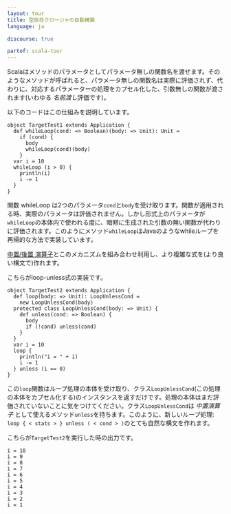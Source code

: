 ```yaml
---
layout: tour
title: 型依存クロージャの自動構築
language: ja

discourse: true

partof: scala-tour
---
```


Scalaはメソッドのパラメータとしてパラメータ無しの関数名を渡せます。そのようなメソッドが呼ばれると、パラメータ無しの関数名は実際に評価されず、代わりに、対応するパラメーターの処理をカプセル化した、引数無しの関数が渡されます(いわゆる *名前渡し*評価です)。

以下のコードはこの仕組みを説明しています。

    object TargetTest1 extends Application {
      def whileLoop(cond: => Boolean)(body: => Unit): Unit =
        if (cond) {
          body
          whileLoop(cond)(body)
        }
      var i = 10
      whileLoop (i > 0) {
        println(i)
        i -= 1
      }
    }

関数 whileLoop は2つのパラメータ`cond`と`body`を受け取ります。関数が適用される時、実際のパラメータは評価されません。しかし形式上のパラメータが`whileLoop`の本体内で使われる度に、暗黙に生成された引数の無い関数が代わりに評価されます。このようにメソッド`whileLoop`はJavaのようなwhileループを再帰的な方法で実装しています。

[中置/後置 演算子](operators.html)とこのメカニズムを組み合わせ利用し、より複雑な式を(より良い構文で)作れます。

こちらがloop-unless式の実装です。

    object TargetTest2 extends Application {
      def loop(body: => Unit): LoopUnlessCond =
        new LoopUnlessCond(body)
      protected class LoopUnlessCond(body: => Unit) {
        def unless(cond: => Boolean) {
          body
          if (!cond) unless(cond)
        }
      }
      var i = 10
      loop {
        println("i = " + i)
        i -= 1
      } unless (i == 0)
    }
この`loop`関数はループ処理の本体を受け取り、クラス`LoopUnlessCond`(この処理の本体をカプセル化する)のインスタンスを返すだけです。処理の本体はまだ評価されていないことに気をつけてください。クラス`LoopUnlessCond`は *中置演算子* として使えるメソッド`unless`を持ちます。このように、新しいループ処理: `loop { < stats > } unless ( < cond > )`のとても自然な構文を作れます。

こちらが`TargetTest2`を実行した時の出力です。

    i = 10
    i = 9
    i = 8
    i = 7
    i = 6
    i = 5
    i = 4
    i = 3
    i = 2
    i = 1
